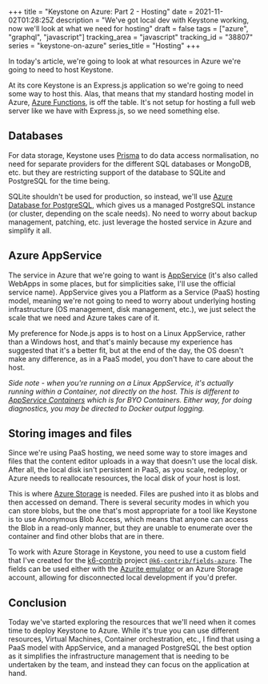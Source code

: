 +++
title = "Keystone on Azure: Part 2 - Hosting"
date = 2021-11-02T01:28:25Z
description = "We've got local dev with Keystone working, now we'll look at what we need for hosting"
draft = false
tags = ["azure", "graphql", "javascript"]
tracking_area = "javascript"
tracking_id = "38807"
series = "keystone-on-azure"
series_title = "Hosting"
+++

In today's article, we're going to look at what resources in Azure we're going to need to host Keystone.

At its core Keystone is an Express.js application so we're going to need some way to host this. Alas, that means that my standard hosting model in Azure, [Azure Functions](https://docs.microsoft.com/azure/azure-functions/functions-overview?{{<cda>}}), is off the table. It's not setup for hosting a full web server like we have with Express.js, so we need something else.

## Databases

For data storage, Keystone uses [Prisma](https://www.prisma.io/) to do data access normalisation, no need for separate providers for the different SQL databases or MongoDB, etc. but they are restricting support of the database to SQLite and PostgreSQL for the time being.

SQLite shouldn't be used for production, so instead, we'll use [Azure Database for PostgreSQL](https://docs.microsoft.com/azure/postgresql/?{{<cda>}}), which gives us a managed PostgreSQL instance (or cluster, depending on the scale needs). No need to worry about backup management, patching, etc. just leverage the hosted service in Azure and simplify it all.

## Azure AppService

The service in Azure that we're going to want is [AppService](https://docs.microsoft.com/azure/app-service/overview?{{<cda>}}) (it's also called WebApps in some places, but for simplicities sake, I'll use the official service name). AppService gives you a Platform as a Service (PaaS) hosting model, meaning we're not going to need to worry about underlying hosting infrastructure (OS management, disk management, etc.), we just select the scale that we need and Azure takes care of it.

My preference for Node.js apps is to host on a Linux AppService, rather than a Windows host, and that's mainly because my experience has suggested that it's a better fit, but at the end of the day, the OS doesn't make any difference, as in a PaaS model, you don't have to care about the host.

_Side note - when you're running on a Linux AppService, it's actually running within a Container, not directly on the host. This is different to [AppService Containers](https://azure.microsoft.com/services/app-service/containers/?{{<cda>}}) which is for BYO Containers. Either way, for doing diagnostics, you may be directed to Docker output logging._

## Storing images and files

Since we're using PaaS hosting, we need some way to store images and files that the content editor uploads in a way that doesn't use the local disk. After all, the local disk isn't persistent in PaaS, as you scale, redeploy, or Azure needs to reallocate resources, the local disk of your host is lost.

This is where [Azure Storage](https://azure.microsoft.com/services/storage/blobs/?{{<cda>}}) is needed. Files are pushed into it as blobs and then accessed on demand. There is several security modes in which you can store blobs, but the one that's most appropriate for a tool like Keystone is to use Anonymous Blob Access, which means that anyone can access the Blob in a read-only manner, but they are unable to enumerate over the container and find other blobs that are in there.

To work with Azure Storage in Keystone, you need to use a custom field that I've created for the [k6-contrib](https://github.com/keystonejs-contrib/k6-contrib) project [`@k6-contrib/fields-azure`](https://npm.im/@k6-contrib/fields-azure). The fields can be used either with the [Azurite emulator](https://docs.microsoft.com/azure/storage/common/storage-use-azurite?tabs=visual-studio-code&{{<cda>}}) or an Azure Storage account, allowing for disconnected local development if you'd prefer.

## Conclusion

Today we've started exploring the resources that we'll need when it comes time to deploy Keystone to Azure. While it's true you can use different resources, Virtual Machines, Container orchestration, etc., I find that using a PaaS model with AppService, and a managed PostgreSQL the best option as it simplifies the infrastructure management that is needing to be undertaken by the team, and instead they can focus on the application at hand.
